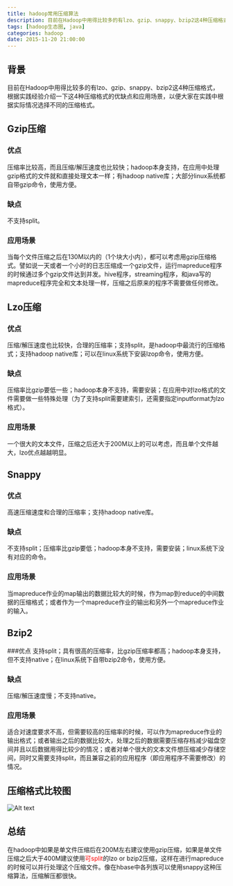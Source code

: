 ```yaml
---
title: hadoop常用压缩算法
description: 目前在Hadoop中用得比较多的有lzo、gzip、snappy、bzip2这4种压缩格式， 根据实践经验介绍一下这4种压缩格式的优缺点和应用场景，以便大家在实践中根据实际情况选择不同的压缩格式。
tags: [hadoop生态圈, java]
categories: hadoop
date: 2015-11-20 21:00:00
---
```


## 背景
目前在Hadoop中用得比较多的有lzo、gzip、snappy、bzip2这4种压缩格式， 根据实践经验介绍一下这4种压缩格式的优缺点和应用场景，以便大家在实践中根据实际情况选择不同的压缩格式。

## Gzip压缩
### 优点
压缩率比较高，而且压缩/解压速度也比较快；hadoop本身支持，在应用中处理gzip格式的文件就和直接处理文本一样；有hadoop native库；大部分linux系统都自带gzip命令，使用方便。

### 缺点
不支持split。

### 应用场景
当每个文件压缩之后在130M以内的（1个块大小内），都可以考虑用gzip压缩格式。譬如说一天或者一个小时的日志压缩成一个gzip文件，运行mapreduce程序的时候通过多个gzip文件达到并发。hive程序，streaming程序，和java写的mapreduce程序完全和文本处理一样，压缩之后原来的程序不需要做任何修改。

## Lzo压缩
### 优点
压缩/解压速度也比较快，合理的压缩率；支持split，是hadoop中最流行的压缩格式；支持hadoop native库；可以在linux系统下安装lzop命令，使用方便。

### 缺点
压缩率比gzip要低一些；hadoop本身不支持，需要安装；在应用中对lzo格式的文件需要做一些特殊处理（为了支持split需要建索引，还需要指定inputformat为lzo格式）。

### 应用场景
一个很大的文本文件，压缩之后还大于200M以上的可以考虑，而且单个文件越大，lzo优点越越明显。

## Snappy
### 优点
高速压缩速度和合理的压缩率；支持hadoop native库。

### 缺点
不支持split；压缩率比gzip要低；hadoop本身不支持，需要安装；linux系统下没有对应的命令。

### 应用场景
当mapreduce作业的map输出的数据比较大的时候，作为map到reduce的中间数据的压缩格式；或者作为一个mapreduce作业的输出和另外一个mapreduce作业的输入。

## Bzip2
###优点
支持split；具有很高的压缩率，比gzip压缩率都高；hadoop本身支持，但不支持native；在linux系统下自带bzip2命令，使用方便。

### 缺点
压缩/解压速度慢；不支持native。

### 应用场景
适合对速度要求不高，但需要较高的压缩率的时候，可以作为mapreduce作业的输出格式；或者输出之后的数据比较大，处理之后的数据需要压缩存档减少磁盘空间并且以后数据用得比较少的情况；或者对单个很大的文本文件想压缩减少存储空间，同时又需要支持split，而且兼容之前的应用程序（即应用程序不需要修改）的情况。

## 压缩格式比较图
![Alt text](http://7xoqbc.com1.z0.glb.clouddn.com/hadoop-ys-all.png)

## 总结
在hadoop中如果是单文件压缩后在200M左右建议使用gzip压缩，如果是单文件压缩之后大于400M建议使用<font color="red">可split</font>的lzo or bzip2压缩，这样在进行mapreduce的时候可以并行处理这个压缩文件。像在hbase中各列族可以使用snappy这种压缩算法，压缩解压都很快。
